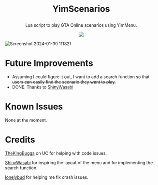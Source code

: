# <p align="center"> YimScenarios </p>
<p align="center"> Lua script to play GTA Online scenarios using YimMenu. </p>


<p align="center"> <img src="https://github.com/YimMenu-Lua/SAMURAI-Scenarios/assets/66764345/cb962009-7717-4197-a5fa-3628689902e9"> </p>


![Screenshot 2024-01-30 111821](https://github.com/YimMenu-Lua/SAMURAI-Scenarios/assets/66764345/0158d270-f870-415e-9033-cfd48d727573)

# Future Improvements
- ~~Assuming I could figure it out, I want to add a search function so that users can easily find the scenario they want to play.~~
- DONE. Thanks to [ShinyWasabi](https://github.com/ShinyWasabi)

# Known Issues

None at the moment.

# Credits

[TheKingBugga](https://www.unknowncheats.me/forum/members/2987262.html) on UC for helping with code issues.

[ShinyWasabi](https://github.com/ShinyWasabi) for inspiring the layout of the menu and for implementing the search function.

[lonelybud](https://github.com/lonelybud) for helping me fix crash issues.
